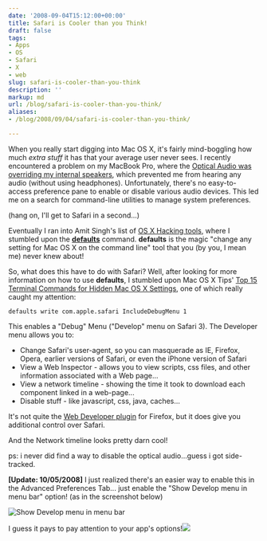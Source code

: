 ```yaml
---
date: '2008-09-04T15:12:00+00:00'
title: Safari is Cooler than you Think!
draft: false
tags:
- Apps
- OS
- Safari
- X
- web
slug: safari-is-cooler-than-you-think
description: ''
markup: md
url: /blog/safari-is-cooler-than-you-think/
aliases:
- /blog/2008/09/04/safari-is-cooler-than-you-think/

---
```


When you really start digging into Mac OS X, it's fairly mind-boggling how much *extra stuff* it has that your average user never sees. I recently encountered a problem on my MacBook Pro, where the [Optical Audio was overriding my internal speakers](http://discussions.apple.com/thread.jspa?messageID=7760823�), which prevented me from hearing any audio (without using headphones). Unfortunately, there's no easy-to-access preference pane to enable or disable various audio devices. This led me on a search for command-line utilities to manage system preferences.  
  
(hang on, I'll get to Safari in a second...)  
  
Eventually I ran into Amit Singh's list of [OS X Hacking tools](http://www.kernelthread.com/mac/osx/tools.html), where I stumbled upon the **[defaults](http://developer.apple.com/documentation/Darwin/Reference/ManPages/man1/defaults.1.html)** command. **defaults** is the magic "change any setting for Mac OS X on the command line" tool that you (by you, I mean me) never knew about!  
  
So, what does this have to do with Safari? Well, after looking for more information on how to use **defaults**, I stumbled upon Mac OS X Tips' [Top 15 Terminal Commands for Hidden Mac OS X Settings](http://www.macosxtips.co.uk/index_files/terminal-commands-for-hidden-mac-os-x-settings.html), one of which really caught my attention:  
  

```
defaults write com.apple.safari IncludeDebugMenu 1
```
  
  
This enables a "Debug" Menu ("Develop" menu on Safari 3). The Developer menu allows you to:  
* Change Safari's user-agent, so you can masquerade as IE, Firefox, Opera, earlier versions of Safari, or even the iPhone version of Safari
* View a Web Inspector - allows you to view scripts, css files, and other information associated with a Web page...
* View a network timeline - showing the time it took to download each component linked in a web-page...
* Disable stuff - like javascript, css, java, caches...

  
  
It's not quite the [Web Developer plugin](https://addons.mozilla.org/en-US/firefox/addon/60) for Firefox, but it does give you additional control over Safari.  
  
And the Network timeline looks pretty darn cool!  
  
ps: i never did find a way to disable the optical audio...guess i got side-tracked.  
  
**[Update: 10/05/2008]** I just realized there's an easier way to enable this in the Advanced Preferences Tab... just enable the "Show Develop menu in menu bar" option! (as in the screenshot below)  
  
![Show Develop menu in menu bar](http://bradmontgomery.net/images/Safari_Advanced.png)  
  
I guess it pays to pay attention to your app's options!![](https://blogger.googleusercontent.com/tracker/4123748873183487963-7935637856182059427?l=bradmontgomery.blogspot.com)